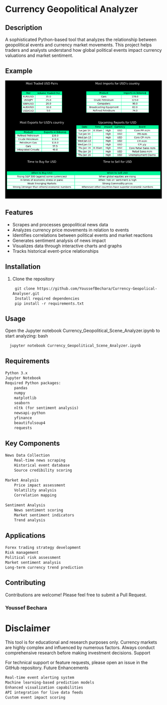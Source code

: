 # Currency Geopolitical Analyzer
## Description
A sophisticated Python-based tool that analyzes the relationship between geopolitical events and currency market movements. This project helps traders and analysts understand how global political events impact currency valuations and market sentiment.

## Example
![Example Output](https://github.com/YoussefBechara/Currency-Geopolical-Analyser/blob/main/EXAMPLE%20TABLES.png?raw=true)

## Features
- Scrapes and processes geopolitical news data
- Analyzes currency price movements in relation to events
- Identifies correlations between political events and market reactions
- Generates sentiment analysis of news impact
- Visualizes data through interactive charts and graphs
- Tracks historical event-price relationships

## Installation
1. Clone the repository
   
        git clone https://github.com/YoussefBechara/Currency-Geopolical-Analyser.git
        Install required dependencies
        pip install -r requirements.txt

## Usage

Open the Jupyter notebook Currency_Geopolitical_Scene_Analyzer.ipynb to start analyzing:
bash

      jupyter notebook Currency_Geopolitical_Scene_Analyzer.ipynb

## Requirements

    Python 3.x
    Jupyter Notebook
    Required Python packages:
        pandas
        numpy
        matplotlib
        seaborn
        nltk (for sentiment analysis)
        newsapi-python
        yfinance
        beautifulsoup4
        requests

## Key Components

    News Data Collection
        Real-time news scraping
        Historical event database
        Source credibility scoring

    Market Analysis
        Price impact assessment
        Volatility analysis
        Correlation mapping

    Sentiment Analysis
        News sentiment scoring
        Market sentiment indicators
        Trend analysis

## Applications

    Forex trading strategy development
    Risk management
    Political risk assessment
    Market sentiment analysis
    Long-term currency trend prediction

## Contributing

Contributions are welcome! Please feel free to submit a Pull Request.

### Youssef Bechara

# Disclaimer

This tool is for educational and research purposes only. Currency markets are highly complex and influenced by numerous factors. Always conduct comprehensive research before making investment decisions.
Support

For technical support or feature requests, please open an issue in the GitHub repository.
Future Enhancements

    Real-time event alerting system
    Machine learning-based prediction models
    Enhanced visualization capabilities
    API integration for live data feeds
    Custom event impact scoring

